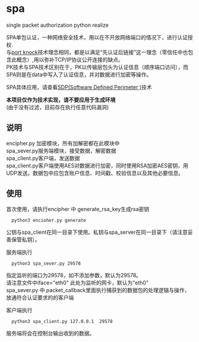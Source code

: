 # spa
single packet authorization python realize<br>

SPA单包认证，一种网络安全技术，用以在不开放网络端口的情况下，进行认证授权.<br>
与[port knock](https://github.com/small-eight/portknock)技术理念相同，都是以满足“先认证后链接”这一理念（零信任中也包含此概念）,用以弥补TCP/IP协议公开连接的缺点。<br>
PK技术与SPA技术区别在于，PK以传输层包头为认证信息（顺序端口访问），而SPA则是在data中写入了认证信息，并对数据进行加密等操作。<br>

SPA具体应用，请查看[SDP(Software Defined Perimeter )](https://github.com/small-eight/SDP)技术<br>

**本项目仅作为技术实现，请不要应用于生成环境<br>**(由于没有过滤，目前存在执行任意代码漏洞)

## 说明
encipher.py 加密模块，所有加解密都在此模块中<br>
spa_sever.py服务端模块，接受数据，解密数据<br>
spa_client.py客户端，发送数据<br>
spa_client.py客户端使用AES对数据进行加密，同时使用RSA加密AES密钥，用UDP发送。数据包中应包含账户信息、时间戳、校验信息以及其他必要信息。

## 使用
首次使用，请执行encipher 中 generate_rsa_key生成rsa密钥<br>
```python3
  python3 encioher.py generate
``` 
公钥与spa_client在同一目录下使用。私钥与spa_server在同一目录下（请注意妥善保管私钥）。<br>

服务端执行 <br>
```python3
  python3 spa_sever.py 29578 
```
指定监听的端口为29578，如不添加参数，默认为29578。<br>
请注意文件中iface="eth0" 此处为监听的网卡，默认为"eth0"<br>
spa_sever.py 中 packet_callback里面执行捕获到的数据包的处理逻辑与操作，放通符合认证要求的的客户端<br>

客户端执行<br>
```python3
  python3 spa_client.py 127.0.0.1  29578
```
服务端将会在控制台输出收到的数据。<br>

